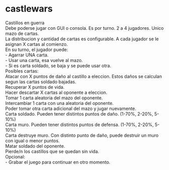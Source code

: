 # castlewars

Castillos en guerra   
		Debe poderse jugar con GUI o consola. Es por turno. 2 a 4 jugadores. Unico mazo de cartas.     
		La distribucion y cantidad de cartas es configurable. A cada jugador se le asignan X cartas al comienzo.    
		En su turno, el jugador puede:    
			- Agarrar UNA carta.    
			- Usar una carta, esa vuelve al mazo.    
			- Si es carta soldado, se baja y se puede usar otra.    
		Posibles cartas:  
			Atacar con X puntos de daño al castillo a eleccion.   Estos daños se calculan segun las cartas soldado bajadas.    
			Recuperar X puntos de vida.  
			Hacer descartar X cartas al oponente a eleccion.    
			Tomar 1 carta aleatoria del mazo del oponente.    
			Intercambiar 1 carta con una aleatoria del oponente.	    
			Poder tomar otra carta adicional del mazo y jugar nuevamente.    
			Carta soldado. Pueden tener distintos puntos de daño. (1-70%, 2-20%, 5-10%)    
			Carta muro. Pueden tener distintos puntos de defensa. (1-70%, 2-20%, 5-10%)    
			Carta destruye muro. Con distinto punto de daño, puede destruir un muro con igual o menor puntos.    
			Matar soldado del oponente.    
		Pierde/n los castillos que se quedan sin vida.    
		Opcional:    
			- Grabar el juego para continuar en otro momento.

